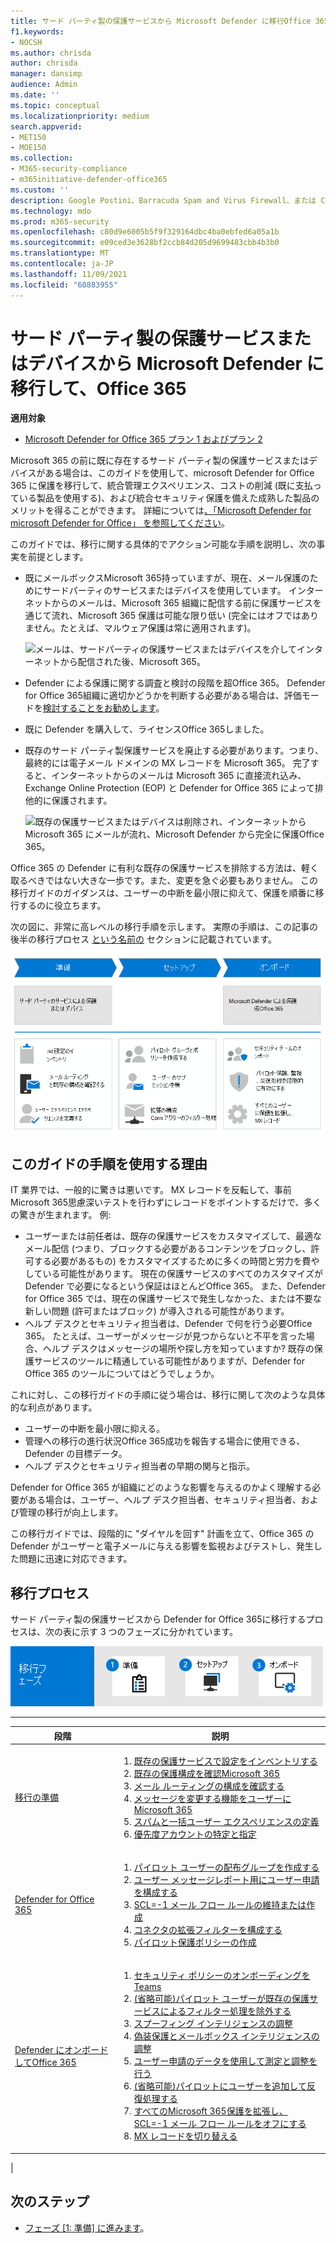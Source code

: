 ```yaml
---
title: サード パーティ製の保護サービスから Microsoft Defender に移行Office 365
f1.keywords:
- NOCSH
ms.author: chrisda
author: chrisda
manager: dansimp
audience: Admin
ms.date: ''
ms.topic: conceptual
ms.localizationpriority: medium
search.appverid:
- MET150
- MOE150
ms.collection:
- M365-security-compliance
- m365initiative-defender-office365
ms.custom: ''
description: Google Postini、Barracuda Spam and Virus Firewall、または Cisco IronPort など、サードパーティの保護サービスまたはデバイスから Microsoft Defender に移行する適切な方法をOffice 365します。
ms.technology: mdo
ms.prod: m365-security
ms.openlocfilehash: c80d9e6005b5f9f329164dbc4ba0ebfed6a05a1b
ms.sourcegitcommit: e09ced3e3628bf2ccb84d205d9699483cbb4b3b0
ms.translationtype: MT
ms.contentlocale: ja-JP
ms.lasthandoff: 11/09/2021
ms.locfileid: "60883955"
---
```

# <a name="migrate-from-a-third-party-protection-service-or-device-to-microsoft-defender-for-office-365"></a>サード パーティ製の保護サービスまたはデバイスから Microsoft Defender に移行して、Office 365

**適用対象**
- [Microsoft Defender for Office 365 プラン 1 およびプラン 2](defender-for-office-365.md)

Microsoft 365 の前に既に存在するサード パーティ製の保護サービスまたはデバイスがある場合は、このガイドを使用して、microsoft Defender for Office 365 に保護を移行して、統合管理エクスペリエンス、コストの削減 (既に支払っている製品を使用する)、および統合セキュリティ保護を備えた成熟した製品のメリットを得ることができます。 詳細については[、「Microsoft Defender for microsoft Defender for Office」 を参照してください](https://www.microsoft.com/security/business/threat-protection/office-365-defender)。

このガイドでは、移行に関する具体的でアクション可能な手順を説明し、次の事実を前提とします。

- 既にメールボックスMicrosoft 365持っていますが、現在、メール保護のためにサードパーティのサービスまたはデバイスを使用しています。 インターネットからのメールは、Microsoft 365 組織に配信する前に保護サービスを通じて流れ、Microsoft 365 保護は可能な限り低い (完全にはオフではありません。たとえば、マルウェア保護は常に適用されます)。

  ![メールは、サードパーティの保護サービスまたはデバイスを介してインターネットから配信された後、Microsoft 365。](../../media/mdo-migration-before.png)

- Defender による保護に関する調査と検討の段階を超Office 365。 Defender for Office 365組織に適切かどうかを判断する必要がある場合は、評価モードを[検討することをお勧めします](office-365-evaluation.md)。

- 既に Defender を購入して、ライセンスOffice 365しました。

- 既存のサード パーティ製保護サービスを廃止する必要があります。つまり、最終的には電子メール ドメインの MX レコードを Microsoft 365。 完了すると、インターネットからのメールは Microsoft 365 に直接流れ込み、Exchange Online Protection (EOP) と Defender for Office 365 によって排他的に保護されます。

  ![既存の保護サービスまたはデバイスは削除され、インターネットから Microsoft 365 にメールが流れ、Microsoft Defender から完全に保護Office 365。](../../media/mdo-migration-after.png)

Office 365 の Defender に有利な既存の保護サービスを排除する方法は、軽く取るべきではない大きな一歩です。また、変更を急ぐ必要もありません。 この移行ガイドのガイダンスは、ユーザーの中断を最小限に抑えて、保護を順番に移行するのに役立ちます。

次の図に、非常に高レベルの移行手順を示します。 実際の手順は、この記事の後半の移行プロセス [という名前の](#the-migration-process) セクションに記載されています。

![サードパーティの保護ソリューションまたはデバイスから Defender に移行して、Office 365。](../../media/mdo-migration-overview.png)

## <a name="why-use-the-steps-in-this-guide"></a>このガイドの手順を使用する理由

IT 業界では、一般的に驚きは悪いです。 MX レコードを反転して、事前Microsoft 365思慮深いテストを行わずにレコードをポイントするだけで、多くの驚きが生まれます。 例:

- ユーザーまたは前任者は、既存の保護サービスをカスタマイズして、最適なメール配信 (つまり、ブロックする必要があるコンテンツをブロックし、許可する必要があるもの) をカスタマイズするために多くの時間と労力を費やしている可能性があります。 現在の保護サービスのすべてのカスタマイズが Defender で必要になるという保証はほとんどOffice 365。 また、Defender for Office 365 では、現在の保護サービスで発生しなかった、または不要な新しい問題 (許可またはブロック) が導入される可能性があります。
- ヘルプ デスクとセキュリティ担当者は、Defender で何を行う必要Office 365。 たとえば、ユーザーがメッセージが見つからないと不平を言った場合、ヘルプ デスクはメッセージの場所や探し方を知っていますか? 既存の保護サービスのツールに精通している可能性がありますが、Defender for Office 365 のツールについてはどうでしょうか。

これに対し、この移行ガイドの手順に従う場合は、移行に関して次のような具体的な利点があります。

- ユーザーの中断を最小限に抑える。
- 管理への移行の進行状況Office 365成功を報告する場合に使用できる、Defender の目標データ。
- ヘルプ デスクとセキュリティ担当者の早期の関与と指示。

Defender for Office 365 が組織にどのような影響を与えるのかよく理解する必要がある場合は、ユーザー、ヘルプ デスク担当者、セキュリティ担当者、および管理の移行が向上します。

この移行ガイドでは、段階的に "ダイヤルを回す" 計画を立て、Office 365 の Defender がユーザーと電子メールに与える影響を監視およびテストし、発生した問題に迅速に対応できます。

## <a name="the-migration-process"></a>移行プロセス

サード パーティ製の保護サービスから Defender for Office 365に移行するプロセスは、次の表に示す 3 つのフェーズに分かれています。

![Defender に移行するプロセスは、Office 365。](../../media/phase-diagrams/migration-phases.png)

<p>

****

|段階|説明|
|---|---|
|[移行の準備](migrate-to-defender-for-office-365-prepare.md)|<ol><li>[既存の保護サービスで設定をインベントリする](migrate-to-defender-for-office-365-prepare.md#inventory-the-settings-at-your-existing-protection-service)</li><li>[既存の保護構成を確認Microsoft 365](migrate-to-defender-for-office-365-prepare.md#check-your-existing-protection-configuration-in-microsoft-365)</li><li>[メール ルーティングの構成を確認する](migrate-to-defender-for-office-365-prepare.md#check-your-mail-routing-configuration)</li><li>[メッセージを変更する機能をユーザーにMicrosoft 365](migrate-to-defender-for-office-365-prepare.md#move-features-that-modify-messages-into-microsoft-365)</li><li>[スパムと一括ユーザー エクスペリエンスの定義](migrate-to-defender-for-office-365-prepare.md#define-spam-and-bulk-user-experiences)</li><li>[優先度アカウントの特定と指定](migrate-to-defender-for-office-365-prepare.md#identify-and-designate-priority-accounts)</li></ol>|
|[Defender for Office 365](migrate-to-defender-for-office-365-setup.md)|<ol><li>[パイロット ユーザーの配布グループを作成する](migrate-to-defender-for-office-365-setup.md#step-1-create-distribution-groups-for-pilot-users)</li><li>[ユーザー メッセージレポート用にユーザー申請を構成する](migrate-to-defender-for-office-365-setup.md#step-2-configure-user-submission-for-user-message-reporting)</li><li>[SCL=-1 メール フロー ルールの維持または作成](migrate-to-defender-for-office-365-setup.md#step-3-maintain-or-create-the-scl-1-mail-flow-rule)</li><li>[コネクタの拡張フィルターを構成する](migrate-to-defender-for-office-365-setup.md#step-4-configure-enhanced-filtering-for-connectors)</li><li>[パイロット保護ポリシーの作成](migrate-to-defender-for-office-365-setup.md#step-5-create-pilot-protection-policies)</li></ol>|
|[Defender にオンボードしてOffice 365](migrate-to-defender-for-office-365-onboard.md)|<ol><li>[セキュリティ ポリシーのオンボーディングをTeams](migrate-to-defender-for-office-365-onboard.md#step-1-begin-onboarding-security-teams)</li><li>[(省略可能)パイロット ユーザーが既存の保護サービスによるフィルター処理を除外する](migrate-to-defender-for-office-365-onboard.md#step-2-optional-exempt-pilot-users-from-filtering-by-your-existing-protection-service)</li><li>[スプーフィング インテリジェンスの調整](migrate-to-defender-for-office-365-onboard.md#step-3-tune-spoof-intelligence)</li><li>[偽装保護とメールボックス インテリジェンスの調整](migrate-to-defender-for-office-365-onboard.md#step-4-tune-impersonation-protection-and-mailbox-intelligence)</li><li>[ユーザー申請のデータを使用して測定と調整を行う](migrate-to-defender-for-office-365-onboard.md#step-5-use-data-from-user-submissions-to-measure-and-adjust)</li><li>[(省略可能)パイロットにユーザーを追加して反復処理する](migrate-to-defender-for-office-365-onboard.md#step-6-optional-add-more-users-to-your-pilot-and-iterate)</li><li>[すべてのMicrosoft 365保護を拡張し、SCL=-1 メール フロー ルールをオフにする](migrate-to-defender-for-office-365-onboard.md#step-7-extend-microsoft-365-protection-to-all-users-and-turn-off-the-scl-1-mail-flow-rule)</li><li>[MX レコードを切り替える](migrate-to-defender-for-office-365-onboard.md#step-8-switch-your-mx-records)</li></ol>|
|

## <a name="next-step"></a>次のステップ

- [フェーズ [1: 準備] に進みます](migrate-to-defender-for-office-365-prepare.md)。
